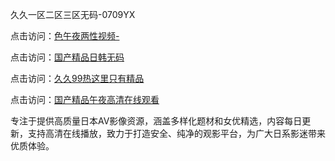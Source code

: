 久久一区二区三区无码-0709YX

点击访问：<a href="https://heiliaoxwd5i8.pages.dev">色午夜两性视频-</a>

点击访问：<a href="https://heiliaowzu4ur.pages.dev">国产精品日韩无码</a>

点击访问：<a href="https://heiliaozj3tjd.pages.dev">久久99热这里只有精品</a>

点击访问：<a href="https://heiliaoe8ajia.pages.dev">国产精品午夜高清在线观看</a>

专注于提供高质量日本AV影像资源，涵盖多样化题材和女优精选，内容每日更新，支持高清在线播放，致力于打造安全、纯净的观影平台，为广大日系影迷带来优质体验。

<span style="display:none;">[Canonical link](https://github.com/nam20250709/so90 ）</span>
